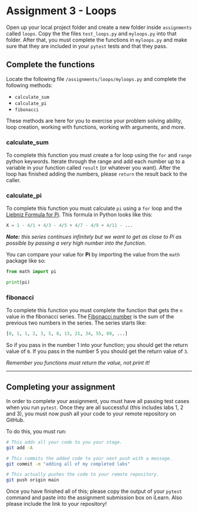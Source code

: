 # Assignment 3 - Loops

Open up your local project folder and create a new folder inside `assignments` called `loops`. Copy the the files `test_loops.py` and `myloops.py` into that folder. After that, you must complete the functions in `myloops.py` and make sure that they are included in your `pytest` tests and that they pass.

## Complete the functions

Locate the following file `/assignments/loops/myloops.py` and complete the following methods:

- `calculate_sum`
- `calculate_pi`
- `fibonacci`

These methods are here for you to exercise your problem solving ability, loop creation, working with functions, working with arguments, and more.

### calculate_sum

To complete this function you must create a for loop using the `for` and `range` python keywords. Iterate through the range and add each number up to a variable in your function called `result` (or whatever you want). After the loop has finished adding the numbers, please `return` the result back to the caller.

### calculate_pi

To complete this function you must calculate `pi` using a `for` loop and the [Liebniz Formula for Pi](https://en.wikipedia.org/wiki/Leibniz_formula_for_%CF%80). This formula in Python looks like this:

```python
X = 1 - 4/1 + 4/3 - 4/5 + 4/7 - 4/9 + 4/11 - ...
```

**_Note:_** _this series continues infinitely but we want to get as close to Pi as possible by passing a very high number into the function._

You can compare your value for **Pi** by importing the value from the `math` package like so:

```python
from math import pi

print(pi)
```

### fibonacci

To complete this function you must complete the function that gets the `n` value in the fibonacci series. The [Fibonacci number](https://en.wikipedia.org/wiki/Fibonacci_number) is the sum of the previous two numbers in the series. The series starts like:

```python
[0, 1, 1, 2, 3, 5, 8, 13, 21, 34, 55, 89, ...]
```

So if you pass in the number 1 into your function; you should get the return value of `0`. If you pass in the number 5 you should get the return value of `3`.

_Remember you functions must return the value, not print it!_

---

## Completing your assignment

In order to complete your assignment, you must have all passing test cases when you run `pytest`. Once they are all successful (this includes labs 1, 2 and 3), you must now push all your code to your remote repository on GitHub.

To do this, you must run:

```bash
# This adds all your code to you your stage.
git add -A

# This commits the added code to your next push with a message.
git commit -m "adding all of my completed labs"

# This actually pushes the code to your remote repository.
git push origin main
```

Once you have finished all of this; please copy the output of your `pytest` command and paste into the assignment submission box on iLearn. Also please include the link to your repository!
